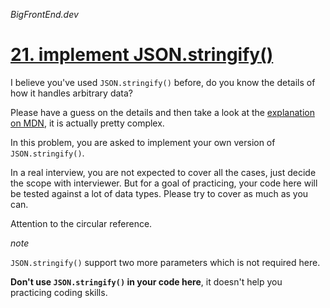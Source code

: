 _BigFrontEnd.dev_

# [21. implement JSON.stringify()](https://bigfrontend.dev/problem/implement-JSON-stringify)

I believe you've used `JSON.stringify()` before, do you know the details of how it handles arbitrary data?

Please have a guess on the details and then take a look at the [explanation on MDN](https://developer.mozilla.org/en-US/docs/Web/JavaScript/Reference/Global_Objects/JSON/stringify), it is actually pretty complex.

In this problem, you are asked to implement your own version of `JSON.stringify()`.

In a real interview, you are not expected to cover all the cases, just decide the scope with interviewer. But for a goal of practicing, your code here will be tested against a lot of data types. Please try to cover as much as you can.

Attention to the circular reference.

_note_

`JSON.stringify()` support two more parameters which is not required here.

**Don't use `JSON.stringify()` in your code here**, it doesn't help you practicing coding skills.
